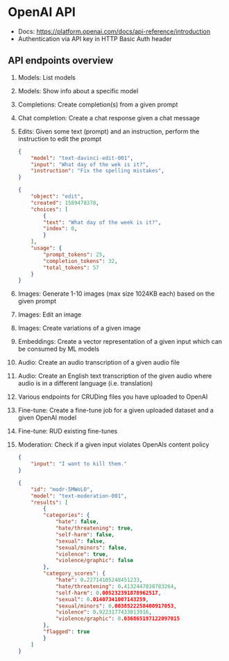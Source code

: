 # OpenAI API

- Docs: https://platform.openai.com/docs/api-reference/introduction
- Authentication via API key in HTTP Basic Auth header

## API endpoints overview

1. Models: List models
1. Models: Show info about a specific model
1. Completions: Create completion(s) from a given prompt
1. Chat completion: Create a chat response given a chat message
1. Edits: Given some text (prompt) and an instruction, perform the instruction
   to edit the prompt

    ```json
    {
        "model": "text-davinci-edit-001",
        "input": "What day of the wek is it?",
        "instruction": "Fix the spelling mistakes",
    }

    {
        "object": "edit",
        "created": 1589478378,
        "choices": [
            {
            "text": "What day of the week is it?",
            "index": 0,
            }
        ],
        "usage": {
            "prompt_tokens": 25,
            "completion_tokens": 32,
            "total_tokens": 57
        }
    }
    ```

1. Images: Generate 1-10 images (max size 1024KB each) based on the given prompt
1. Images: Edit an image
1. Images: Create variations of a given image
1. Embeddings: Create a vector representation of a given input which can be
   consumed by ML models
1. Audio: Create an audio transcription of a given audio file
1. Audio: Create an English text transcription of the given audio where audio is
   in a different language (i.e. translation)
1. Various endpoints for CRUDing files you have uploaded to OpenAI
1. Fine-tune: Create a fine-tune job for a given uploaded dataset and a given
   OpenAI model
1. Fine-tune: RUD existing fine-tunes
1. Moderation: Check if a given input violates OpenAIs content policy

    ```json
    {
        "input": "I want to kill them."
    }

    {
        "id": "modr-5MWoLO",
        "model": "text-moderation-001",
        "results": [
            {
            "categories": {
                "hate": false,
                "hate/threatening": true,
                "self-harm": false,
                "sexual": false,
                "sexual/minors": false,
                "violence": true,
                "violence/graphic": false
            },
            "category_scores": {
                "hate": 0.22714105248451233,
                "hate/threatening": 0.4132447838783264,
                "self-harm": 0.005232391878962517,
                "sexual": 0.01407341007143259,
                "sexual/minors": 0.0038522258400917053,
                "violence": 0.9223177433013916,
                "violence/graphic": 0.036865197122097015
            },
            "flagged": true
            }
        ]
    }
    ```

